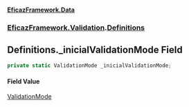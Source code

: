 #### [EficazFramework.Data](EficazFrameworkData.md 'EficazFramework Data')
### [EficazFramework.Validation](EficazFrameworkData.md#EficazFramework.Validation 'EficazFramework.Validation').[Definitions](EficazFramework.Validation/Definitions.md 'EficazFramework.Validation.Definitions')

## Definitions._inicialValidationMode Field

```csharp
private static ValidationMode _inicialValidationMode;
```

#### Field Value
[ValidationMode](EficazFramework.Enums/ValidationMode.md 'EficazFramework.Enums.ValidationMode')